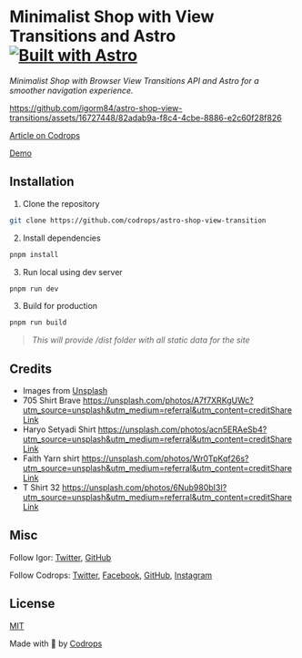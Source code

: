 # Minimalist Shop with View Transitions and Astro [![Built with Astro](https://astro.badg.es/v2/built-with-astro/tiny.svg)](https://astro.build)

*Minimalist Shop with Browser View Transitions API and Astro for a smoother navigation experience.*

https://github.com/igorm84/astro-shop-view-transitions/assets/16727448/82adab9a-f8c4-4cbe-8886-e2c60f28f826

[Article on Codrops](https://tympanus.net/codrops/?p=73418)

[Demo](https://astro-shop-ten.vercel.app/)

## Installation

1. Clone the repository

```bash
git clone https://github.com/codrops/astro-shop-view-transition
```

2. Install dependencies

```bash
pnpm install
```

3. Run local using dev server

```bash
pnpm run dev
```

3. Build for production
```bash
pnpm run build
```
> *This will provide /dist folder with all static data for the site*

## Credits

- Images from [Unsplash](https://unsplash.com/)
- 705 Shirt Brave https://unsplash.com/photos/A7f7XRKgUWc?utm_source=unsplash&utm_medium=referral&utm_content=creditShareLink
- Haryo Setyadi Shirt https://unsplash.com/photos/acn5ERAeSb4?utm_source=unsplash&utm_medium=referral&utm_content=creditShareLink
- Faith Yarn shirt https://unsplash.com/photos/Wr0TpKqf26s?utm_source=unsplash&utm_medium=referral&utm_content=creditShareLink
- T Shirt 32 https://unsplash.com/photos/6Nub980bI3I?utm_source=unsplash&utm_medium=referral&utm_content=creditShareLink
## Misc

Follow Igor: [Twitter](https://twitter.com/igorpenaque), [GitHub](https://github.com/igorm84)

Follow Codrops: [Twitter](http://www.twitter.com/codrops), [Facebook](http://www.facebook.com/codrops), [GitHub](https://github.com/codrops), [Instagram](https://www.instagram.com/codropsss/)

## License
[MIT](LICENSE)

Made with :blue_heart:  by [Codrops](http://www.codrops.com)





